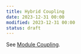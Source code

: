 ```yaml
---
title: Hybrid Coupling
date: 2023-12-31 00:00
modified: 2023-12-31 00:00
status: draft
---
```


See [Module Coupling](module-coupling.md).
